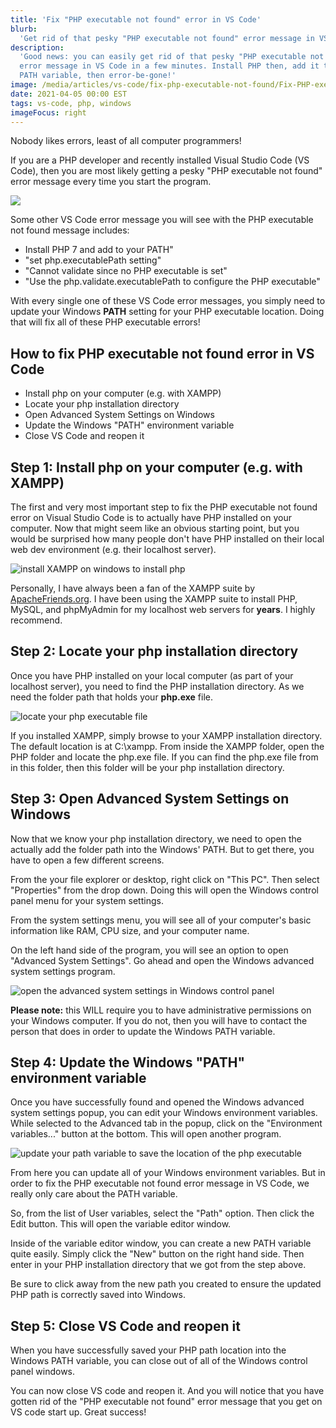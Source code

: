 ```yaml
---
title: 'Fix "PHP executable not found" error in VS Code'
blurb:
  'Get rid of that pesky "PHP executable not found" error message in VS Code'
description:
  'Good news: you can easily get rid of that pesky "PHP executable not found"
  error message in VS Code in a few minutes. Install PHP then, add it to your
  PATH variable, then error-be-gone!'
image: /media/articles/vs-code/fix-php-executable-not-found/Fix-PHP-executable-not-found-error-in-Visual-Studio-Code-VS-Code.png
date: 2021-04-05 00:00 EST
tags: vs-code, php, windows
imageFocus: right
---
```


Nobody likes errors, least of all computer programmers!

If you are a PHP developer and recently installed Visual Studio Code (VS Code),
then you are most likely getting a pesky "PHP executable not found" error
message every time you start the program.

![](/media/articles/vs-code/fix-php-executable-not-found/Fix-PHP-executable-not-found-error-in-Visual-Studio-Code-VS-Code.png)

Some other VS Code error message you will see with the PHP executable not found
message includes:

- Install PHP 7 and add to your PATH"
- "set php.executablePath setting"
- "Cannot validate since no PHP executable is set"
- "Use the php.validate.executablePath to configure the PHP executable"

With every single one of these VS Code error messages, you simply need to update
your Windows **PATH** setting for your PHP executable location. Doing that will
fix all of these PHP executable errors!

## How to fix PHP executable not found error in VS Code

- Install php on your computer (e.g. with XAMPP)
- Locate your php installation directory
- Open Advanced System Settings on Windows
- Update the Windows "PATH" environment variable
- Close VS Code and reopen it

## Step 1: Install php on your computer (e.g. with XAMPP)

The first and very most important step to fix the PHP executable not found error
on Visual Studio Code is to actually have PHP installed on your computer. Now
that might seem like an obvious starting point, but you would be surprised how
many people don't have PHP installed on their local web dev environment (e.g.
their localhost server).

![install XAMPP on windows to install php](/media/articles/vs-code/fix-php-executable-not-found/Install-XAMPP-on-localhost-to-fix-PHP-executable-not-found.png)

Personally, I have always been a fan of the XAMPP suite by
[ApacheFriends.org](https://apachefriends.org/). I have been using the XAMPP
suite to install PHP, MySQL, and phpMyAdmin for my localhost web servers for
**years**. I highly recommend.

## Step 2: Locate your php installation directory

Once you have PHP installed on your local computer (as part of your localhost
server), you need to find the PHP installation directory. As we need the folder
path that holds your **php.exe** file.

![locate your php executable file](/media/articles/vs-code/fix-php-executable-not-found/fix-php-executable-not-found-VS-code-2-find-your-php-installation-directory.png)

If you installed XAMPP, simply browse to your XAMPP installation directory. The
default location is at C:\xampp. From inside the XAMPP folder, open the PHP
folder and locate the php.exe file. If you can find the php.exe file from in
this folder, then this folder will be your php installation directory.

## Step 3: Open Advanced System Settings on Windows

Now that we know your php installation directory, we need to open the actually
add the folder path into the Windows' PATH. But to get there, you have to open a
few different screens.

From the your file explorer or desktop, right click on "This PC". Then select
"Properties" from the drop down. Doing this will open the Windows control panel
menu for your system settings.

From the system settings menu, you will see all of your computer's basic
information like RAM, CPU size, and your computer name.

On the left hand side of the program, you will see an option to open "Advanced
System Settings". Go ahead and open the Windows advanced system settings
program.

![open the advanced system settings in Windows control panel](/media/articles/vs-code/fix-php-executable-not-found/fix-php-executable-not-found-VS-code-4-open-advanced-system-properties.png)

**Please note:** this WILL require you to have administrative permissions on
your Windows computer. If you do not, then you will have to contact the person
that does in order to update the Windows PATH variable.

## Step 4: Update the Windows "PATH" environment variable

Once you have successfully found and opened the Windows advanced system settings
popup, you can edit your Windows environment variables. While selected to the
Advanced tab in the popup, click on the "Environment variables..." button at the
bottom. This will open another program.

![update your path variable to save the location of the php executable](/media/articles/vs-code/fix-php-executable-not-found/fix-php-executable-not-found-VS-code-5-add-a-new-windows-environment-variable-for-path.png)

From here you can update all of your Windows environment variables. But in order
to fix the PHP executable not found error message in VS Code, we really only
care about the PATH variable.

So, from the list of User variables, select the "Path" option. Then click the
Edit button. This will open the variable editor window.

Inside of the variable editor window, you can create a new PATH variable quite
easily. Simply click the "New" button on the right hand side. Then enter in your
PHP installation directory that we got from the step above.

Be sure to click away from the new path you created to ensure the updated PHP
path is correctly saved into Windows.

## Step 5: Close VS Code and reopen it

When you have successfully saved your PHP path location into the Windows PATH
variable, you can close out of all of the Windows control panel windows.

You can now close VS code and reopen it. And you will notice that you have
gotten rid of the "PHP executable not found" error message that you get on VS
code start up. Great success!
